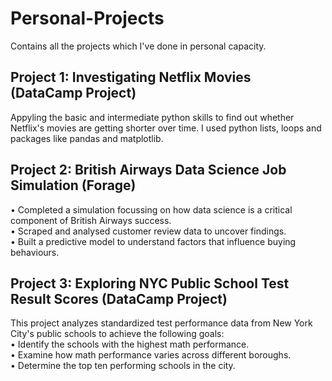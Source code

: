 # Personal-Projects
Contains all the projects which I've done in personal capacity.


## Project 1: Investigating Netflix Movies (DataCamp Project)
Appyling the basic and intermediate python skills to find out whether Netflix's movies are getting shorter over time. 
I used python lists, loops and packages like pandas and matplotlib. 

## Project 2: British Airways Data Science Job Simulation (Forage)
• Completed a simulation focussing on how data science is a critical component of British Airways success.  <br>
•	Scraped and analysed customer review data to uncover findings.  <br>
• Built a predictive model to understand factors that influence buying behaviours.

## Project 3: Exploring NYC Public School Test Result Scores (DataCamp Project)
This project analyzes standardized test performance data from New York City's public schools to achieve the following goals: <br>
• Identify the schools with the highest math performance. <br>
• Examine how math performance varies across different boroughs. <br>
• Determine the top ten performing schools in the city.
